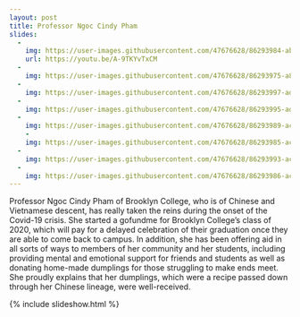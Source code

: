 ```yaml
---
layout: post
title: Professor Ngoc Cindy Pham 
slides:
  -
    img: https://user-images.githubusercontent.com/47676628/86293984-ab956b80-bbc1-11ea-98b4-309d87f43bce.jpg
    url: https://youtu.be/A-9TKYvTxCM
  -
    img: https://user-images.githubusercontent.com/47676628/86293975-a89a7b00-bbc1-11ea-9bd9-8dd6c9c161de.jpg
  -
    img: https://user-images.githubusercontent.com/47676628/86293997-adf7c580-bbc1-11ea-98dc-2cc3e3063836.jpg
  -
    img: https://user-images.githubusercontent.com/47676628/86293995-ad5f2f00-bbc1-11ea-9f98-5c15872a85c2.jpg
  -
    img: https://user-images.githubusercontent.com/47676628/86293989-acc69880-bbc1-11ea-88b4-23a19d20bcb1.jpg
    -
    img: https://user-images.githubusercontent.com/47676628/86293985-ac2e0200-bbc1-11ea-88dd-8948b699d664.jpg
  -
    img: https://user-images.githubusercontent.com/47676628/86293993-acc69880-bbc1-11ea-9d61-41c6491ca0cf.jpg
  -
    img: https://user-images.githubusercontent.com/47676628/86293986-ac2e0200-bbc1-11ea-9fae-e6286e901721.jpg 
---
```


Professor Ngoc Cindy Pham of Brooklyn College, who is of Chinese and Vietnamese descent, has really taken the reins during the onset of the Covid-19 crisis. She started a gofundme for Brooklyn College’s class of 2020, which will pay for a delayed celebration of their graduation once they are able to come back to campus. In addition, she has been offering aid in all sorts of ways to members of her community and her students, including providing mental and emotional support for friends and students as well as donating home-made dumplings for those struggling to make ends meet. She proudly explains that her dumplings, which were a recipe passed down  through her Chinese lineage, were well-received. 

{% include slideshow.html %}
